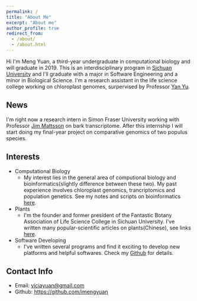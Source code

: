 ```yaml
---
permalink: /
title: "About Me"
excerpt: "About me"
author_profile: true
redirect_from: 
  - /about/
  - /about.html
---
```


Hi I'm Meng Yuan, a third-year undergraduate in computational biology and will graduate in 2019. This is an interdisciplinary program in [Sichuan University](http://en.scu.edu.cn/) and I'll graduate with a major in Software Engineering and a minor in Biological Science. I'm a research assistant in the life science college working on chloroplast genomes, surpervised by Professor [Yan Yu](https://www.researchgate.net/profile/Yan_Yu33). 


## News
I'm right now a research intern in Simon Fraser University working with Professor [Jim Mattsson](https://www.sfu.ca/biology/people/profiles/jmattsso.html) on bark transcriptome. After this internship I will start doing my final-year project on comparative genomics of two populus species.


## Interests
* Computational Biology
  * My interest lies in the general area of computional biology and bioinformatics(slightly difference between these two). My past experience involves chloroplast genomics, trancriptomics and population genetics. See my notes and scripts on bioinformatics [here](https://github.com/imengyuan/Bioinfo-pipelines).
* Plants
  * I'm the founder and former president of the Fantastic Botany Association of Life Science College in Sichuan University. I've written many popular-scientific articles on plants(Chinese), see links [here](https://imengyuan.github.io/blog/2018-03-23-plant-articles/).
* Software Developing
  * I've written several programs and find it exciting to develop new platforms and helpful softwares. Check my [Github](https://github.com/imengyuan) for details.  

## Contact Info
* Email: viciayuan@gmail.com
* Github: https://github.com/imengyuan



